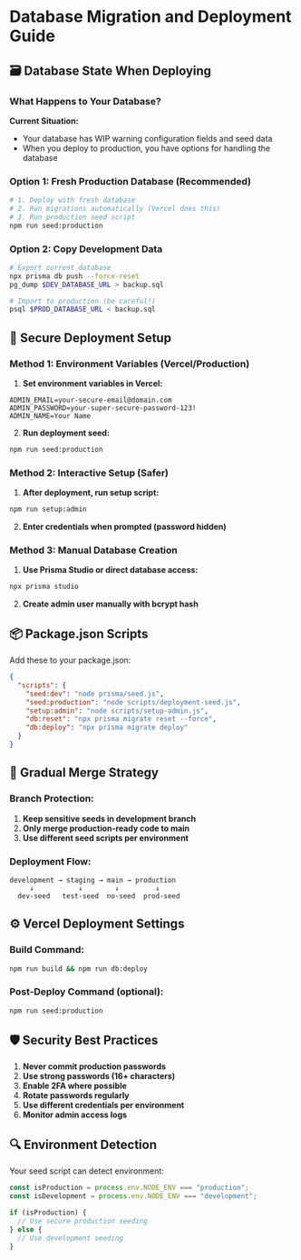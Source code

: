 # Database Migration and Deployment Guide

## 🗃️ Database State When Deploying

### What Happens to Your Database?

**Current Situation:**

- Your database has WIP warning configuration fields and seed data
- When you deploy to production, you have options for handling the database

### Option 1: Fresh Production Database (Recommended)

```bash
# 1. Deploy with fresh database
# 2. Run migrations automatically (Vercel does this)
# 3. Run production seed script
npm run seed:production
```

### Option 2: Copy Development Data

```bash
# Export current database
npx prisma db push --force-reset
pg_dump $DEV_DATABASE_URL > backup.sql

# Import to production (be careful!)
psql $PROD_DATABASE_URL < backup.sql
```

## 🔐 Secure Deployment Setup

### Method 1: Environment Variables (Vercel/Production)

1. **Set environment variables in Vercel:**

```
ADMIN_EMAIL=your-secure-email@domain.com
ADMIN_PASSWORD=your-super-secure-password-123!
ADMIN_NAME=Your Name
```

2. **Run deployment seed:**

```bash
npm run seed:production
```

### Method 2: Interactive Setup (Safer)

1. **After deployment, run setup script:**

```bash
npm run setup:admin
```

2. **Enter credentials when prompted (password hidden)**

### Method 3: Manual Database Creation

1. **Use Prisma Studio or direct database access:**

```bash
npx prisma studio
```

2. **Create admin user manually with bcrypt hash**

## 📦 Package.json Scripts

Add these to your package.json:

```json
{
  "scripts": {
    "seed:dev": "node prisma/seed.js",
    "seed:production": "node scripts/deployment-seed.js",
    "setup:admin": "node scripts/setup-admin.js",
    "db:reset": "npx prisma migrate reset --force",
    "db:deploy": "npx prisma migrate deploy"
  }
}
```

## 🔄 Gradual Merge Strategy

### Branch Protection:

1. **Keep sensitive seeds in development branch**
2. **Only merge production-ready code to main**
3. **Use different seed scripts per environment**

### Deployment Flow:

```
development → staging → main → production
     ↓           ↓        ↓         ↓
  dev-seed   test-seed  no-seed  prod-seed
```

## ⚙️ Vercel Deployment Settings

### Build Command:

```bash
npm run build && npm run db:deploy
```

### Post-Deploy Command (optional):

```bash
npm run seed:production
```

## 🛡️ Security Best Practices

1. **Never commit production passwords**
2. **Use strong passwords (16+ characters)**
3. **Enable 2FA where possible**
4. **Rotate passwords regularly**
5. **Use different credentials per environment**
6. **Monitor admin access logs**

## 🔍 Environment Detection

Your seed script can detect environment:

```javascript
const isProduction = process.env.NODE_ENV === "production";
const isDevelopment = process.env.NODE_ENV === "development";

if (isProduction) {
  // Use secure production seeding
} else {
  // Use development seeding
}
```
